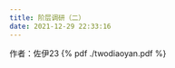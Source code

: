 ```yaml
---
title: 阶层调研（二）
date: 2021-12-29 22:33:16
---
```

<div class="markdown-body">
作者：佐伊23
{% pdf ./twodiaoyan.pdf %}
</div>